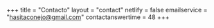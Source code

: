 +++
title = "Contacto"
layout = "contact"
netlify = false
emailservice = "hasitaconejo@gmail.com"
contactanswertime = 48
+++
